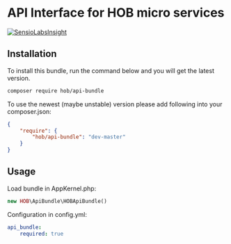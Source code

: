 # API Interface for HOB micro services 

[![SensioLabsInsight](https://insight.sensiolabs.com/projects/7bd27a8a-2f53-4f54-b96b-1ab4e7aadb93/big.png)](https://insight.sensiolabs.com/projects/7bd27a8a-2f53-4f54-b96b-1ab4e7aadb93)

## Installation
To install this bundle, run the command below and you will get the latest version.

``` bash
composer require hob/api-bundle
```

To use the newest (maybe unstable) version please add following into your composer.json:

``` json
{
    "require": {
        "hob/api-bundle": "dev-master"
    }
}
```


## Usage
Load bundle in AppKernel.php:
``` php
new HOB\ApiBundle\HOBApiBundle()
```

Configuration in config.yml:
``` yaml
api_bundle:
    required: true
```
